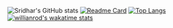 ![Sridhar's GitHub stats](https://github-readme-stats.vercel.app/api?username=SridharSahu-1&show_icons=true&count_private=true&theme=highcontrast&show_owner)
[![Readme Card](https://github-readme-stats.vercel.app/api/pin/?username=SridharSahu-1&repo=github-readme-stats)](https://github.com/SridharSahu-1/github-readme-stats)
[![Top Langs](https://github-readme-stats.vercel.app/api/top-langs/?username=SridharSahu-1)](https://github.com/SridharSahu-1/github-readme-stats)
[![willianrod's wakatime stats](https://github-readme-stats.vercel.app/api/wakatime?username=SridharSahu-1)](https://github.com/SridharSahu-1/github-readme-stats)
